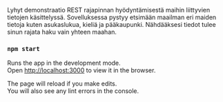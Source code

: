 Lyhyt demonstraatio REST rajapinnan hyödyntämisestä maihin liittyvien tietojen käsittelyssä. Sovelluksessa pystyy etsimään maailman eri maiden tietoja kuten asukaslukua, kieliä ja pääkaupunki. Nähdääksesi tiedot tulee sinun rajata haku vain yhteen maahan.

### `npm start`

Runs the app in the development mode.<br />
Open [http://localhost:3000](http://localhost:3000) to view it in the browser.

The page will reload if you make edits.<br />
You will also see any lint errors in the console.
